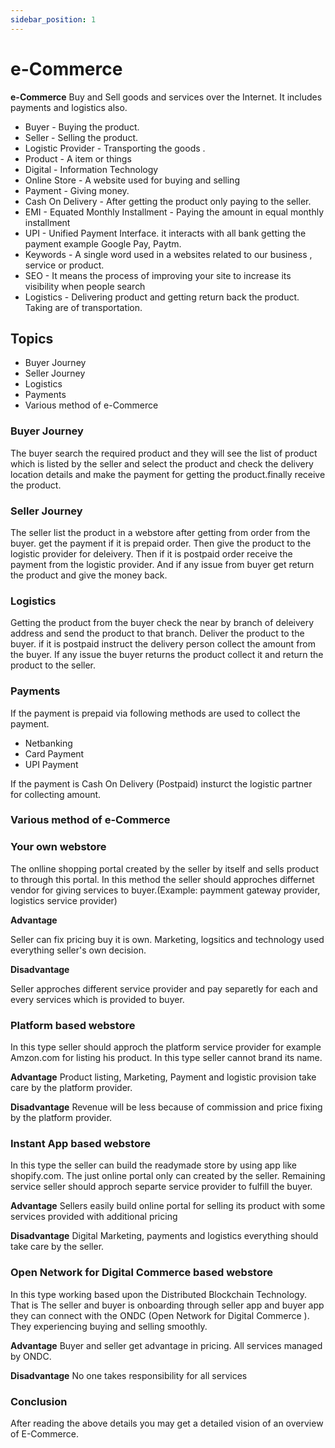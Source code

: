 ```yaml
---
sidebar_position: 1
---
```


# e-Commerce

**e-Commerce**  Buy and Sell goods and services over the Internet. It includes payments and logistics also. 


- Buyer - Buying the product.
- Seller - Selling the product.
- Logistic Provider - Transporting the goods .
- Product - A item or things
- Digital - Information Technology
- Online Store - A website used for buying and selling
- Payment - Giving money.
- Cash On Delivery - After getting the product only paying to the seller.
- EMI - Equated Monthly Installment - Paying the amount in equal monthly installment 
- UPI - Unified Payment Interface. it interacts with all bank getting the payment example Google Pay, Paytm.
- Keywords - A single word used in a websites related to our business , service or product.
- SEO - It means the process of improving your site to increase its visibility when people search
- Logistics - Delivering product and getting return back the product. Taking are of transportation.

## Topics
 - Buyer Journey
 - Seller Journey
 - Logistics 
 - Payments 
 - Various method of e-Commerce

<!-- 
### Questionnaires

- What is E-Commerce?
- Who is the buyer?
- Who is the seller?
- How is the order placed and supplied?

 -->
### Buyer Journey

<!-- The buyer search product and select the product give the location details and do payment and getting the product. -->
The buyer search the required product and they will see the list of product which is listed by the seller and select the product and check the delivery location details and make the payment for getting the product.finally receive the product.

### Seller Journey 

<!-- The seller list the product with all details after getting order hand over the product to the logistic provider. Getting the payment. -->
The seller list the product in a webstore after getting from order from the buyer. get the payment if it is prepaid order. Then give the product to the logistic provider for deleivery. Then if it is postpaid order receive the payment from the logistic provider. And if any issue from buyer get return the product and give the money back.

### Logistics

<!-- Getting product from seller and give to the buyer. -->
Getting the product from the buyer check the near by branch of deleivery address and send the product to that branch. Deliver the product to the buyer. if it is postpaid instruct the delivery person collect the amount from the buyer. If any issue the buyer returns the product collect it and return the product to the seller.

### Payments

<!-- Cash on Delivery, Net Banking, Card Payment, UPI Payent there are varity payment methods is there. -->
If the payment is prepaid via following methods are used to collect the payment.
- Netbanking
- Card Payment
- UPI Payment

If the payment is Cash On Delivery (Postpaid) insturct the logistic partner for collecting amount.
<!-- 
### Questionnaires 
- What are the key points for buying process in online ? 
- What are the key points for selling process in online ?
- How is the logistics service doing the process ?
- What are the payment methods available ?
- Explain each method of payment ?
- How does the seller get payment ? -->

### Various method of e-Commerce

### Your own webstore
<!-- In this method the seller create online store and sell the products.  -->
The onlline shopping portal created by the seller by itself and sells product to through this portal. In this method
the seller should approches differnet vendor for giving services to buyer.(Example: paymment gateway provider, logistics service provider)


**Advantage**
<!-- Seller get full freedom of product selling/. -->
Seller can fix pricing buy it is own. Marketing, logsitics and technology used everything seller's own decision.

**Disadvantage**
<!-- Seller take care of cateloging, marketing, payments and logistics. -->
Seller approches different service provider and pay separetly for each and every services which is provided to buyer.
<!-- 
### Questionnaires
- Explain first type E-Commerce Model ?
- How did the product displaying, payment, logistics happen in the first type E-Commerce Model ?
- What are the pros and cons of the first type E-Commerce Model? -->



### Platform based webstore
<!-- The seller give the product details to platform provider(Amazon.com). The product listed in there website only. -->
In this type seller should approch the platform service provider for example Amzon.com for listing his product. In this type seller cannot brand its name.

**Advantage**
Product listing, Marketing, Payment and logistic provision take care by the platform provider.

**Disadvantage** 
Revenue will be less because of commission and price fixing by the platform provider.

<!-- 

### Questionnaires
- Explain Second type E-Commerce Model ?
- How the product displaying, payment, logistics happened in the Second type E-Commerce Model ?
- What is the pros and cons of the Second type E-Commerce Model? -->


### Instant App based webstore
<!-- The seller get the technology support from Instant App(shopify.com) and list the product. -->
In this type the seller can build the readymade store by using app like shopify.com. The just online portal only can created by the seller. Remaining service seller should approch separte service provider to fulfill the buyer.

**Advantage**
Sellers easily build online portal for selling its product with some services provided with additional pricing

**Disadvantage**
Digital Marketing, payments and logistics everything  should take care by the seller.
<!-- 
### Questionnaires 
- Explain Third type E-Commerce Model ?
- How the product displaying, payment, logistics happened in the Third type E-Commerce Model ?
- What is the pros and cons of the Third type E-Commerce Model?
 -->

### Open Network for Digital Commerce based webstore
<!-- Getting product by the  buyer through buyer app and product selling by the seller through seller app. In between them ONDC following some set of regulations following for getting smooth buying selling operation. -->
In this type working based upon the Distributed Blockchain Technology. That is The seller and buyer is onboarding through seller app and buyer app they can connect with the ONDC (Open Network for Digital Commerce ). They experiencing buying and selling smoothly.


**Advantage**
Buyer and seller get advantage in pricing. All services managed by ONDC.

**Disadvantage**
No one takes responsibility for all services

<!-- 
### Questionnaires 
- Explain fourth type E-Commerce Model ?
- How the product displaying, payment, logistics happened in the fourth type E-Commerce Model ?
- What is the pros and cons of the fourth type E-Commerce Model? -->

### Conclusion 
After reading the above details you may get a detailed vision of an overview of E-Commerce.
